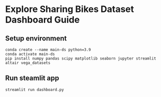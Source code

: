# Explore Sharing Bikes Dataset Dashboard Guide

## Setup environment
```
conda create --name main-ds python=3.9
conda activate main-ds
pip install numpy pandas scipy matplotlib seaborn jupyter streamlit altair vega_datasets
```

## Run steamlit app
```
streamlit run dashboard.py
```
